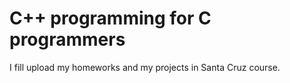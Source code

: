 # C++ programming for C programmers 
I fill upload my homeworks and my projects in Santa Cruz course.
